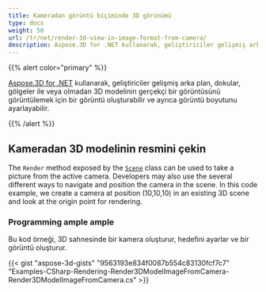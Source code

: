 ```yaml
---
title: Kameradan görüntü biçiminde 3D görünümü
type: docs
weight: 50
url: /tr/net/render-3d-view-in-image-format-from-camera/
description: Aspose.3D for .NET kullanarak, geliştiriciler gelişmiş arka plan, dokular, gölgeler ile veya olmadan 3D modelinin gerçekçi bir görüntüsünü görüntülemek ve aynı zamanda görüntü boyutunu ayarlamak için bir görüntü oluşturabilirler.
---
```

{{% alert color="primary" %}}

[Aspose.3D for .NET](https://products.aspose.com/3d/net/) kullanarak, geliştiriciler gelişmiş arka plan, dokular, gölgeler ile veya olmadan 3D modelinin gerçekçi bir görüntüsünü görüntülemek için bir görüntü oluşturabilir ve ayrıca görüntü boyutunu ayarlayabilir.

{{% /alert %}}
##  **Kameradan 3D modelinin resmini çekin**
The `Render` method exposed by the [`Scene`](https://reference.aspose.com/3d/net/aspose.threed/scene) class can be used to take a picture from the active camera. Developers may also use the several different ways to navigate and position the camera in the scene. In this code example, we create a camera at position (10,10,10) in an existing 3D scene and look at the origin point for rendering.
###  **Programming ample ample**
Bu kod örneği, 3D sahnesinde bir kamera oluşturur, hedefini ayarlar ve bir görüntü oluşturur.

{{< gist "aspose-3d-gists" "9563193e834f0087b554c83130fcf7c7" "Examples-CSharp-Rendering-Render3DModelImageFromCamera-Render3DModelImageFromCamera.cs" >}}
